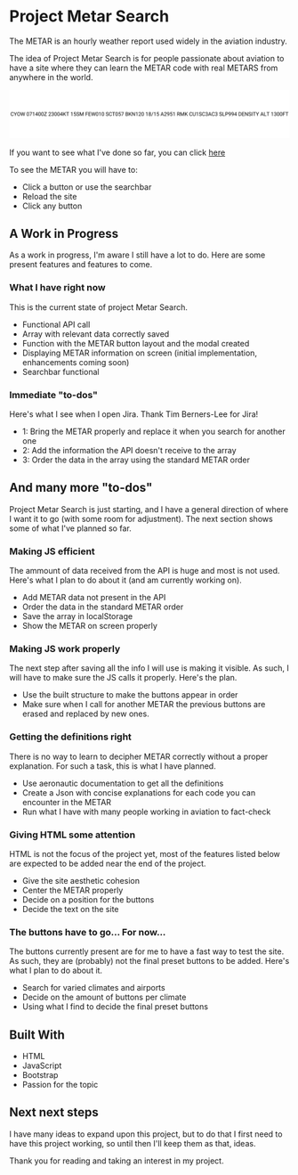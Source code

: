 
# Project Metar Search

The METAR is an hourly weather report used widely in the aviation industry.

The idea of Project Metar Search is for people passionate about aviation to have a site where they can learn the METAR code with real METARS from anywhere in the world.

![Metar sample image](./IMG/Readme%20Metar.jpg)

If you want to see what I've done so far, you can click [here](https://jay-juan.github.io/Metar-search/)

To see the METAR you will have to:

  - Click a button or use the searchbar
  - Reload the site
  - Click any button

## A Work in Progress

As a work in progress, I'm aware I still have a lot to do. 
Here are some present features and features to come.

### What I have right now

This is the current state of project Metar Search.

  - Functional API call
  - Array with relevant data correctly saved
  - Function with the METAR button layout and the modal created
  - Displaying METAR information on screen (initial implementation, enhancements coming soon)
  - Searchbar functional

### Immediate "to-dos"

Here's what I see when I open Jira. Thank Tim Berners-Lee for Jira!

  - 1: Bring the METAR properly and replace it when you search for another one
  - 2: Add the information the API doesn't receive to the array
  - 3: Order the data in the array using the standard METAR order

## And many more "to-dos"

Project Metar Search is just starting, and I have a general direction of where I want it to go (with some room for adjustment). The next section shows some of what I've planned so far.

### Making JS efficient

The ammount of data received from the API is huge and most is not used. Here's what I plan to do about it (and am currently working on).

  - Add METAR data not present in the API
  - Order the data in the standard METAR order
  - Save the array in localStorage
  - Show the METAR on screen properly

### Making JS work properly

The next step after saving all the info I will use is making it visible. As such, I will have to make sure the JS calls it properly. Here's the plan.

  - Use the built structure to make the buttons appear in order
  - Make sure when I call for another METAR the previous buttons are erased and replaced by new ones.

### Getting the definitions right

There is no way to learn to decipher METAR correctly without a proper explanation. For such a task, this is what I have planned.

  - Use aeronautic documentation to get all the definitions
  - Create a Json with concise explanations for each code you can encounter in the METAR
  - Run what I have with many people working in aviation to fact-check


### Giving HTML some attention

HTML is not the focus of the project yet, most of the features listed below are expected to be added near the end of the project.

  - Give the site aesthetic cohesion
  - Center the METAR properly
  - Decide on a position for the buttons
  - Decide the text on the site

### The buttons have to go... For now...

The buttons currently present are for me to have a fast way to test the site. As such, they are (probably) not the final preset buttons to be added. Here's what I plan to do about it.

  - Search for varied climates and airports
  - Decide on the amount of buttons per climate
  - Using what I find to decide the final preset buttons

## Built With

  - HTML
  - JavaScript
  - Bootstrap
  - Passion for the topic

## Next next steps

I have many ideas to expand upon this project, but to do that I first need to have this project working, so until then I'll keep them as that, ideas.

Thank you for reading and taking an interest in my project.
